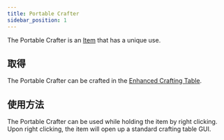 ```yaml
---
title: Portable Crafter
sidebar_position: 1
---
```


The Portable Crafter is an [Item](/docs/Slimefun/Items) that has a unique use.

## 取得

The Portable Crafter can be crafted in the [Enhanced Crafting Table](Enhanced-Crafting-Table).

## 使用方法

The Portable Crafter can be used while holding the item by right clicking. Upon right clicking, the item will open up a standard crafting table GUI.
